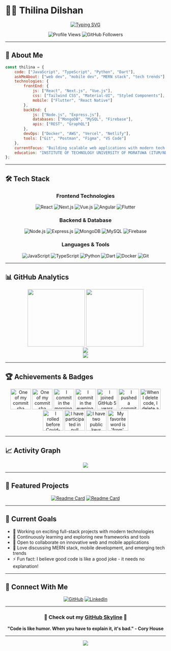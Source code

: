 # 👨‍💻 Thilina Dilshan

<div align="center">
  
[![Typing SVG](https://readme-typing-svg.herokuapp.com?font=Fira+Code&weight=600&size=28&duration=4000&pause=1000&color=2E97F7&center=true&vCenter=true&width=600&lines=Full+Stack+Developer;MERN+Stack+Enthusiast;Tech+Explorer+%26+Learner;Building+Amazing+Experiences)](https://git.io/typing-svg)

</div>

<div align="center">
  <img src="https://komarev.com/ghpvc/?username=thilina4321&label=Profile%20Views&color=0e75b6&style=for-the-badge" alt="Profile Views" />
  <img src="https://img.shields.io/github/followers/thilina4321?label=Followers&style=for-the-badge&color=2E97F7" alt="GitHub Followers" />
</div>

---

## 🚀 About Me

```javascript
const thilina = {
    code: ["JavaScript", "TypeScript", "Python", "Dart"],
    askMeAbout: ["web dev", "mobile dev", "MERN stack", "tech trends"],
    technologies: {
        frontEnd: {
            js: ["React", "Next.js", "Vue.js"],
            css: ["Tailwind CSS", "Material-UI", "Styled Components"],
            mobile: ["Flutter", "React Native"]
        },
        backEnd: {
            js: ["Node.js", "Express.js"],
            databases: ["MongoDB", "MySQL", "Firebase"],
            apis: ["REST", "GraphQL"]
        },
        devOps: ["Docker", "AWS", "Vercel", "Netlify"],
        tools: ["Git", "Postman", "Figma", "VS Code"]
    },
    currentFocus: "Building scalable web applications with modern tech stack",
    education: "INSTITUTE OF TECHNOLOGY UNIVERSITY OF MORATUWA (ITUM/NDT) ❤️"
};
```

---

## 🛠️ Tech Stack

<div align="center">

### Frontend Technologies
![React](https://img.shields.io/badge/React-20232A?style=for-the-badge&logo=react&logoColor=61DAFB)
![Next.js](https://img.shields.io/badge/Next.js-000000?style=for-the-badge&logo=next.js&logoColor=white)
![Vue.js](https://img.shields.io/badge/Vue.js-35495E?style=for-the-badge&logo=vue.js&logoColor=4FC08D)
![Angular](https://img.shields.io/badge/Angular-DD0031?style=for-the-badge&logo=angular&logoColor=white)
![Flutter](https://img.shields.io/badge/Flutter-02569B?style=for-the-badge&logo=flutter&logoColor=white)

### Backend & Database
![Node.js](https://img.shields.io/badge/Node.js-43853D?style=for-the-badge&logo=node.js&logoColor=white)
![Express.js](https://img.shields.io/badge/Express.js-404D59?style=for-the-badge&logo=express&logoColor=white)
![MongoDB](https://img.shields.io/badge/MongoDB-4EA94B?style=for-the-badge&logo=mongodb&logoColor=white)
![MySQL](https://img.shields.io/badge/MySQL-00000F?style=for-the-badge&logo=mysql&logoColor=white)
![Firebase](https://img.shields.io/badge/Firebase-039BE5?style=for-the-badge&logo=Firebase&logoColor=white)

### Languages & Tools
![JavaScript](https://img.shields.io/badge/JavaScript-F7DF1E?style=for-the-badge&logo=javascript&logoColor=black)
![TypeScript](https://img.shields.io/badge/TypeScript-007ACC?style=for-the-badge&logo=typescript&logoColor=white)
![Python](https://img.shields.io/badge/Python-3776AB?style=for-the-badge&logo=python&logoColor=white)
![Dart](https://img.shields.io/badge/Dart-0175C2?style=for-the-badge&logo=dart&logoColor=white)
![Docker](https://img.shields.io/badge/Docker-2496ED?style=for-the-badge&logo=docker&logoColor=white)
![Git](https://img.shields.io/badge/Git-F05032?style=for-the-badge&logo=git&logoColor=white)

</div>

---

## 📊 GitHub Analytics

<div align="center">
  <img height="180em" src="https://github-readme-stats.vercel.app/api?username=thilina4321&show_icons=true&theme=tokyonight&include_all_commits=true&count_private=true"/>
  <img height="180em" src="https://github-readme-stats.vercel.app/api/top-langs/?username=thilina4321&layout=compact&langs_count=8&theme=tokyonight"/>
</div>

<div align="center">
  <img src="https://github-readme-streak-stats.herokuapp.com/?user=thilina4321&theme=tokyonight&hide_border=false" />
</div>

<div align="center">
  <img src="https://github-profile-trophy.vercel.app/?username=thilina4321&theme=tokyonight&row=1&column=7&margin-h=8&margin-w=8&no-bg=false&no-frame=false" />
</div>

---

## 🏆 Achievements & Badges

<!-- my-badges start -->
<div align="center">
  
<a href="my-badges/a-commit.md"><img src="https://github.com/my-badges/my-badges/blob/master/src/all-badges/abc-commit/a-commit.png?raw=true" alt="One of my commit sha starts with 'a'." title="One of my commit sha starts with 'a'." width="64"></a>
<a href="my-badges/ab-commit.md"><img src="https://github.com/my-badges/my-badges/blob/master/src/all-badges/abc-commit/ab-commit.png?raw=true" alt="One of my commit sha starts with 'ab'." title="One of my commit sha starts with 'ab'." width="64"></a>
<a href="my-badges/morning-commits.md"><img src="https://github.com/my-badges/my-badges/blob/master/src/all-badges/time-of-commit/morning-commits.png?raw=true" alt="I commit in the morning." title="I commit in the morning." width="64"></a>
<a href="my-badges/evening-commits.md"><img src="https://github.com/my-badges/my-badges/blob/master/src/all-badges/time-of-commit/evening-commits.png?raw=true" alt="I commit in the evening." title="I commit in the evening." width="64"></a>
<a href="my-badges/github-anniversary-5.md"><img src="https://github.com/my-badges/my-badges/blob/master/src/all-badges/github-anniversary/github-anniversary-5.png?raw=true" alt="I joined GitHub 5 years ago." title="I joined GitHub 5 years ago." width="64"></a>
<a href="my-badges/dead-commit.md"><img src="https://github.com/my-badges/my-badges/blob/master/src/all-badges/dead-commit/dead-commit.png?raw=true" alt="I pushed a commit with 'dead' 1 times." title="I pushed a commit with 'dead' 1 times." width="64"></a>
<a href="my-badges/mass-delete-commit.md"><img src="https://github.com/my-badges/my-badges/blob/master/src/all-badges/mass-delete-commit/mass-delete-commit.png?raw=true" alt="When I delete code, I delete a lot." title="When I delete code, I delete a lot." width="64"></a>
<a href="my-badges/covid-19.md"><img src="https://github.com/my-badges/my-badges/blob/master/src/all-badges/covid-19/covid-19.png?raw=true" alt="I rolled before Covid-19: Survivor of the Great TP Shortage" title="I rolled before Covid-19: Survivor of the Great TP Shortage" width="64"></a>
<a href="my-badges/pr-collaboration-5.md"><img src="https://github.com/my-badges/my-badges/blob/master/src/all-badges/pr-collaboration/pr-collaboration-5.png?raw=true" alt="I have participated in pull requests with 5 or more people" title="I have participated in pull requests with 5 or more people" width="64"></a>
<a href="my-badges/public-keys-2.md"><img src="https://github.com/my-badges/my-badges/blob/master/src/all-badges/public-keys/public-keys-2.png?raw=true" alt="I have two public keys" title="I have two public keys" width="64"></a>
<a href="my-badges/favorite-word.md"><img src="https://github.com/my-badges/my-badges/blob/master/src/all-badges/favorite-word/favorite-word.png?raw=true" alt="My favorite word is 'from'." title="My favorite word is 'from'." width="64"></a>

</div>
<!-- my-badges end -->

---

## 📈 Activity Graph

<div align="center">
  <img src="https://github-readme-activity-graph.vercel.app/graph?username=thilina4321&theme=tokyo-night&hide_border=true&area=true" />
</div>

---

## 🌟 Featured Projects

<div align="center">
  
[![Readme Card](https://github-readme-stats.vercel.app/api/pin/?username=thilina4321&repo=your-amazing-project&theme=tokyonight)](https://github.com/thilina4321/your-amazing-project)
[![Readme Card](https://github-readme-stats.vercel.app/api/pin/?username=thilina4321&repo=another-cool-project&theme=tokyonight)](https://github.com/thilina4321/another-cool-project)

</div>

---

## 🎯 Current Goals

- 🔭 Working on exciting full-stack projects with modern technologies
- 🌱 Continuously learning and exploring new frameworks and tools
- 👯 Open to collaborate on innovative web and mobile applications
- 💬 Love discussing MERN stack, mobile development, and emerging tech trends
- ⚡ Fun fact: I believe good code is like a good joke - it needs no explanation!

---

## 🤝 Connect With Me

<div align="center">

[![GitHub](https://img.shields.io/badge/GitHub-100000?style=for-the-badge&logo=github&logoColor=white)](https://github.com/thilina4321)
[![LinkedIn](https://img.shields.io/badge/LinkedIn-0077B5?style=for-the-badge&logo=linkedin&logoColor=white)](https://linkedin.com/in/thilina-dilshan)

</div>

---

<div align="center">
  
### 🌟 Check out my [GitHub Skyline](https://skyline.github.com/thilina4321) 🌟

**"Code is like humor. When you have to explain it, it's bad." - Cory House**

</div>

---

<div align="center">
  <img src="https://capsule-render.vercel.app/api?type=waving&color=gradient&height=100&section=footer" />
</div>
